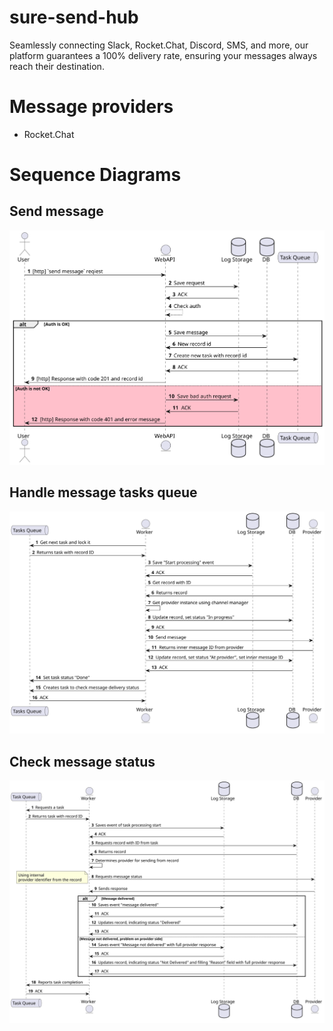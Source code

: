 # sure-send-hub
Seamlessly connecting Slack, Rocket.Chat, Discord, SMS, and more, our platform guarantees a 100% delivery rate, ensuring your messages always reach their destination.

# Message providers

- Rocket.Chat

# Sequence Diagrams

## Send message
![Send message](docs/images/Send%20message%20request%20sequence.svg)


## Handle message tasks queue
![Handle message](docs/images/Handle%20message%20task%20sequence.svg)


## Check message status
![Get message status](docs/images/Get%20message%20status%20sequence.svg)